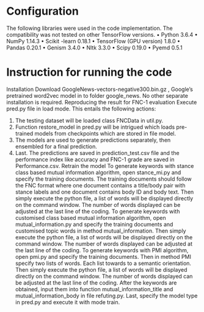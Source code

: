 # Configuration
The following libraries were used in the code implementation. The compatibility was not tested on other TensorFlow versions. 
•	Python 3.6.4
•	NumPy 1.14.3
•	Scikit -learn 0.18.1
•	TensorFlow (GPU version) 1.8.0
•	Pandas 0.20.1
•	Genism 3.4.0
•	Nltk 3.3.0
•	Scipy 0.19.0
•	Pyemd 0.5.1
# Instruction for running the code
Installation
Download GoogleNews-vectors-negative300.bin.gz , Google’s pretrained word2vec model in to folder google_news. No other separate installation is required.
Reproducing the result for FNC-1 evaluation
Execute pred.py file in load mode. This entails the following actions:
1.	The testing dataset will be loaded class FNCData in util.py.
2.	Function restore_model in pred.py will be intrigued which loads pre-trained models from checkpoints which are stored in file model.
3.	The models are used to generate predictions separately, then ensembled for a final prediction.
4.	Last. The predictions are saved in prediction_test.csv file and the performance index like accuracy and FNC-1 grade are saved in Performance.csv. 
Retrain the model
To generate keywords with stance class based mutual information algorithm, open stance_mi.py and specify the training documents. The training documents should follow the FNC format where one document contains a title/body pair with stance labels and one document contains body ID and body text. Then simply execute the python file, a list of words will be displayed directly on the command window. The number of words displayed can be adjusted at the last line of the coding.
To generate keywords with customised class based mutual information algorithm, open mutual_information.py and specify the training documents and customised topic words in method mutual_information. Then simply execute the python file, a list of words will be displayed directly on the command window. The number of words displayed can be adjusted at the last line of the coding.
To generate keywords with PMI algorithm, open pmi.py and specify the training documents. Then in method PMI specify two lists of words. Each list towards to a semantic orientation. Then simply execute the python file, a list of words will be displayed directly on the command window. The number of words displayed can be adjusted at the last line of the coding.
After the keywords are obtained, input them into function mutual_information_title and mutual_information_body in file refuting.py. Last, specify the model type in pred.py and execute it with mode train. 

